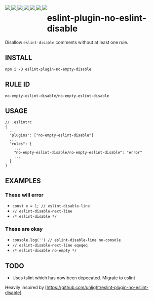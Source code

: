 <p style="float: left; margin-bottom: 50px">
<a href="https://www.npmjs.com/package/eslint-plugin-no-empty-disable" target="_blank">
<img src="https://badgen.net/npm/v/eslint-plugin-no-empty-disable" /> 
</a>
<a href="https://www.npmjs.com/package/eslint-plugin-no-empty-disable" target="_blank">
<img src="https://badgen.net/npm/license/eslint-plugin-no-empty-disable" /> 
</a>
<a href="https://www.npmjs.com/package/eslint-plugin-no-empty-disable" target="_blank">
<img src="https://badgen.net/npm/types/eslint-plugin-no-empty-disable"/>
</a>
<a href="https://packagephobia.now.sh/result?p=eslint-plugin-no-empty-disable" target="_blank">
<img src="https://badgen.net/packagephobia/install/eslint-plugin-no-empty-disable" /> 
</a>
<a href="https://circleci.com/gh/edwardpayton/eslint-plugin-no-empty-disable" target="_blank">
<img src="https://badgen.net/circleci/github/edwardpayton/eslint-plugin-no-empty-disable"/> 
</a>
<a href="https://app.codacy.com/manual/edwardjpayton/eslint-plugin-no-empty-disable/dashboard" target="_blank">
 <img src="https://badgen.net/codacy/grade/f76460171bb84f2480d03e67e5227497" />
</a>
<img src="https://badgen.net/dependabot/edwardpayton/eslint-plugin-no-empty-disable/?icon=dependabot"/>
</p>

# eslint-plugin-no-eslint-disable

Disallow `eslint-disable` comments without at least one rule.

## INSTALL

`npm i -D eslint-plugin-no-empty-disable`

## RULE ID

`no-empty-eslint-disable/no-empty-eslint-disable`

## USAGE

```jsonc
// .eslintrc
{
  ...
  "plugins": ["no-empty-eslint-disable"]
  ...
  "rules": {
    ...
    "no-empty-eslint-disable/no-empty-eslint-disable": "error"
    ...
  }
}
```

## EXAMPLES

### These will error

- `const x = 1; // eslint-disable-line`
- `// eslint-disable-next-line`
- `/* eslint-disable */`

### These are okay

- `console.log('') // eslint-disable-line no-console`
- `// eslint-disable-next-line eqeqeq`
- `/* eslint-disable no-empty */`

## TODO

- Uses tslint which has now been depecated. Migrate to eslint

Heavily inspired by [https://github.com/unlight/eslint-plugin-no-eslint-disable]
